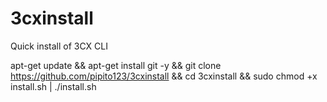 # 3cxinstall
Quick install of 3CX CLI

apt-get update && apt-get install git -y && git clone https://github.com/pipito123/3cxinstall && cd 3cxinstall && sudo chmod +x install.sh | ./install.sh


